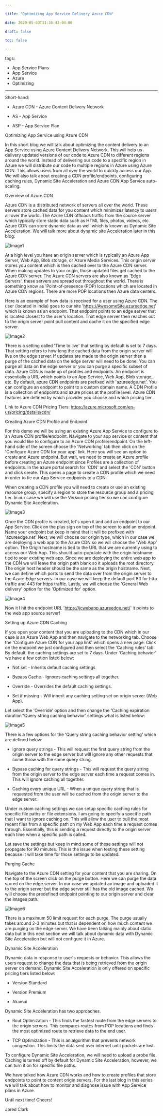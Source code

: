 ```yaml
--- 

title: "Optimizing App Service Delivery Azure CDN" 

date: 2020-05-03T11:36:43-04:00 

draft: false 

toc: false  

--- 
```

tags:   
  - App Service Plans  
  - App Service   
  - Azure   
  - Optimizing 
---  

Short-hand:  
  - Azure CDN - Azure Content Delivery Network 

  - AS - App Service 

  - ASP - App Service Plan  

Optimizing App Service using Azure CDN  

In this short blog we will talk about optimizing the content delivery to an App Service using Azure Content Delivery Network. This will help us delivery updated versions of our code to Azure CDN to different regions around the world. Instead of delivering our code to a specific region in Azure we will distribute our code to multiple regions in Azure using Azure CDN. This allows users from all over the world to quickly access our App. We will also talk about creating a CDN profile/endpoints, configuring caching rules, Dynamic Site Acceleration and Azure CDN App Service auto-scaling.  

Overview of Azure CDN  

Azure CDN is a distributed network of servers all over the world. These servers store cached data for you content which minimizes latency to users all over the world. The Azure CDN offloads traffic from the source server which typically store static data such as HTML files, photos, videos, etc. Azure CDN can store dynamic data as well which is known as Dynamic Site Acceleration. We will talk more about dynamic site Acceleration later in this blog.  

![Image1](/img/OptimizingAppServiceDeliveryAzureCDN/image1.png)  

At a high level you have an origin server which is typically an Azure App Server, Web App, Blob storage, or Azure Media Services. This origin server stores you content which is then cached over to the Azure CDN server. When making updates to your origin, those updated files get cached to the Azure CDN server. The Azure CDN servers are also known as 'Edge Servers', these servers are spread out throughout the world. There is something know as 'Point-of-presence (POP) locations which are located in Azure CDN regions. There are more POP locations then Azure data centers.  

Here is an example of how data is received for a user using Azure CDN. The user (located in India) goes to our site 'https://AwesomeSite.azureedge.net' which is known as an endpoint. That endpoint points to an edge server that is located closest to the user's location. That edge server then reaches out to the origin server point pull content and cache it on the specified edge server.  

![Image2](/img/OptimizingAppServiceDeliveryAzureCDN/image2.png) 

There is a setting called 'Time to live' that setting by default is set to 7 days. That setting refers to how long the cached data from the origin server will live on the edge server. If updates are made to the origin server then a purge of the cached data on the edge server will need to be done. You can purge all data on the edge server or you can purge a specific subset of data. Azure CDN is made up of profiles and endpoints. An endpoint is essentially a URL which points to an App Service, Web App, Blob storage, etc. By default, azure CDN endpoints are prefixed with 'azureedge.net'. You can configure an endpoint to point to a custom domain name. A CDN Profile is a collection of endpoints and azure prices at the profile level. Azure CDN features are defined by which provider you choose and which pricing tier.  

Link to Azure CDN Pricing Tiers: https://azure.microsoft.com/en-us/pricing/details/cdn/ 

Creating Azure CDN Profile and Endpoint 

For this demo we will be using an existing Azure App Service to configure to an Azure CDN profile/endpoint. Navigate to your app service or content that you would like to configure to an Azure CDN profile/endpoint. On the left-hand side of the screen choose the 'Networking' tab then click on the 'Configure Azure CDN for your app' link. Here you will see an option to create and Azure endpoint. But wait, we need to create an Azure profile before creating an Azure endpoint since Profiles are a collection of endpoints. In the azure portal search for 'CDN' and select the 'CDN' button and click create. This opens a page to create a CDN profile which we need in order to tie our App Service endpoints to a CDN.  

When creating a CDN profile you will need to create or use an existing resource group, specify a region to store the resource group and a pricing tier. In our case we will use the Version pricing tier so we can configure Dynamic Site Acceleration.  

![Image3](/img/OptimizingAppServiceDeliveryAzureCDN/image3.png) 

Once the CDN profile is created, let's open it and add an endpoint to our App Service. Click on the plus sign on top of the screen to add an endpoint. Name your endpoint but keep in mind that it will be prefixed with 'azureedge.net' Next, we will choose our origin type, which in our case we are deploying a web app to the Azure CDN so we will choose the 'Web App' option. The Origin hostname is tied to the URL that we are currently using to access our Web App. This should auto-populate with the origin hostname tied to your existing web app. Since we are deploying the entire web app to the CDN we will leave the origin path blank so it uploads the root directory. The origin host header should be the same as the origin hostname. Next, we can define which ports to send the data over from the origin server to the Azure Edge servers. In our case we will keep the default port 80 for http traffic and 443 for https traffic. Lastly, we will choose the 'General Web delivery' option for the 'Optimized for' option.  

![Image4](/img/OptimizingAppServiceDeliveryAzureCDN/image4.png) 

Now it I hit the endpoint URL 'https://jcwebapp.azureedge.net/' it points to the web app source server!  

Setting up Azure CDN Caching  

If you open your content that you are uploading to the CDN which in our case is an Azure Web App and then navigate to the networking tab. Choose the 'Configure Azure CDN for your app link' which opens a new page. Click on the endpoint we just configured and then select the 'Caching rules' tab. By default, the caching settings are set to 7 days. Under 'Caching behavior' we have a few option listed below: 

  - Not set - Inherits default caching settings 

  - Bypass Cache - Ignores caching settings all together.  

  - Override - Overrides the default caching settings.  

  - Set if missing - Will inherit any caching setting set on origin server (Web App). 

Let select the 'Override' option and then change the 'Caching expiration duration'\'Query string caching behavior' settings what is listed below:  

![Image5](/img/OptimizingAppServiceDeliveryAzureCDN/image5.png) 

There is a few options for the 'Query string caching behavior setting' which are defined below: 

  - Ignore query strings - This will request the first query string from the origin server to the edge server but will ignore any other requests that come throw with the same query string.  

  - Bypass caching for query strings - This will request the query string from the origin server to the edge server each time a request comes in. This will ignore caching all together. 

  - Caching every unique URL - When a unique query string that is requested from the user will be cached from the origin server to the edge server.  

Under custom caching settings we can setup specific caching rules for specific file paths or file extensions. I am going to specify a specific path that I want to ignore caching on. This will allow the user to pull the most recent files from a specific path on my Web App each time a request comes through. Essentially, this is sending a request directly to the origin server each time when a specific path is called.  

Let save the settings but keep in mind some of these settings will not propagate for 90 minutes. This is the issue when testing these setting because it will take time for those settings to be updated.  

Purging Cache 

Navigate to the Azure CDN setting for your content that you are sharing. On the top of the screen click on the purge button. Here we can purge the data stored on the edge server. In our case we updated an image and uploaded it to the origin server but the edge server still has the old image cached. We will choose the predefined endpoint pointing to our origin server and clear the images path.  

![Image6](/img/OptimizingAppServiceDeliveryAzureCDN/image6.png) 


There is a maximum 50 limit request for each purge. The purge usually takes around 2-3 minutes but that is dependent on how much content we are purging on the edge server. We have been talking mainly about static data but in this next section we will talk about dynamic data with Dynamic Site Acceleration but will not configure it in Azure.   

Dynamic Site Acceleration  
 
Dynamic data in response to user's requests or behavior. This allows the users request to change the data that is being retrieved from the origin server on demand. Dynamic Site Acceleration is only offered on specific pricing tiers listed below: 

  - Version Standard  

  - Version Premium  

  - Akamai  

Dynamic Site Acceleration has two approaches.  

  - Rout Optimization - This finds the fastest route from the edge servers to the origin servers. This compares routes from POP locations and finds the most optimized route to retrieve data to the end user.  

  - TCP Optimization - This is an algorithm that prevents network congestion. This limits the data sent over internet until packets are lost.  

To configure Dynamic Site Acceleration, we will need to upload a probe file. Caching is turned off by default for Dynamic Site Acceleration, however, we can turn it on for specific file paths.  

We have talked how Azure CDN works and how to create profiles that store endpoints to point to content origin servers. For the last blog in this series we will talk about how to monitor and diagnose issue with App Service plans in Azure.  

Until next time! Cheers!  

Jared Clark 

 